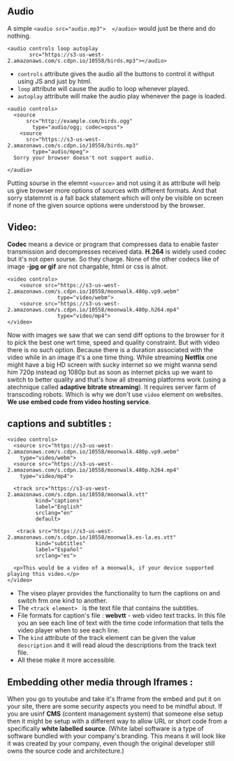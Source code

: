 ## Audio

A simple `<audio src="audio.mp3">  </audio>` would just be there and do nothing.

```
<audio controls loop autoplay
       src="https://s3-us-west-2.amazonaws.com/s.cdpn.io/10558/birds.mp3"></audio>
```

- `controls` attribute gives the audio all the buttons to control it withput using JS and just by html.
- `loop` attribute will cause the audio to loop whenever played.
- `autoplay` attribute will make the audio play whenever the page is loaded.

```
<audio controls>
  <source
      src="http://example.com/birds.ogg"
  		type="audio/ogg; codec=opus">
	<source
      src="https://s3-us-west-2.amazonaws.com/s.cdpn.io/10558/birds.mp3"
  		type="audio/mpeg">
  Sorry your browser doesn't not support audio.

</audio>
```

Putting sourse in the elemnt `<source>` and not using it as attribute will help us give browser more options of sources with different formats.
And that sorry statemrnt is a fall back statement which will only be visible on screen if none of the given source options were understood by the browser.

## Video:

**Codec** means a device or program that compresses data to enable faster transmission and decompresses received data.
**H.264** is widely used codec but it's not open sourse. So they charge. None of the other codecs like of image -**jpg or gif** are not chargable, html or css is alnot.

```
<video controls>
	<source src="https://s3-us-west-2.amazonaws.com/s.cdpn.io/10558/moonwalk.480p.vp9.webm"
  				type="video/webm">
	<source src="https://s3-us-west-2.amazonaws.com/s.cdpn.io/10558/moonwalk.480p.h264.mp4"
  				type="video/mp4">
</video>
```

Now with images we saw that we can send diff options to the browser for it to pick the best one wrt time, speed and quality constraint. But with video there is no such option. Because there is a duration associated with the video while in an image it's a one time thing. While streaming **Netflix** one might have a big HD screen with sucky internet so we might wanna send him 720p instead og 1080p but as soon as internet picks up we want to switch to better quality and that's how all streaming platforms work (using a atechnique called **adaptive bitrate streaming**).
It requires server farm of transcoding robots.
Which is why we don't use `video` element on websites. **We use embed code from video hosting service**.

## captions and subtitles :

```
<video controls>
  <source src="https://s3-us-west-2.amazonaws.com/s.cdpn.io/10558/moonwalk.480p.vp9.webm"
    type="video/webm">
  <source src="https://s3-us-west-2.amazonaws.com/s.cdpn.io/10558/moonwalk.480p.h264.mp4"
    type="video/mp4">

  <track src="https://s3-us-west-2.amazonaws.com/s.cdpn.io/10558/moonwalk.vtt"
         kind="captions"
         label="English"
         srclang="en"
         default>

   <track src="https://s3-us-west-2.amazonaws.com/s.cdpn.io/10558/moonwalk.es-la.es.vtt"
         kind="subtitles"
         label="Español"
         srclang="es">

  <p>This would be a video of a moonwalk, if your device supported playing this video.</p>
</video>
```

- The viseo player provides the functionality to turn the captions on and switch frm one kind to another.
- The `<track element> ` is the text file that contains the subtitles.
- File formats for caption's file : **webvtt** - web video text tracks. In this file you an see each line of text with the time code information that tells the video player when to see each line.
- The `kind` attribute of the track element can be given the value `description` and it will read aloud the descriptions from the track text file.
- All these make it more accessible.

## Embedding other media through Iframes :

When you go to youtube and take it's Iframe from the embed and put it on your site, there are some security aspects you need to be mindful about.
If you are usinf **CMS** (content management system) that someone else setup then it might be setup with a different way to allow URL or short code from a specifically **white labelled source**.
(White label software is a type of software bundled with your company's branding. This means it will look like it was created by your company, even though the original developer still owns the source code and architecture.)
